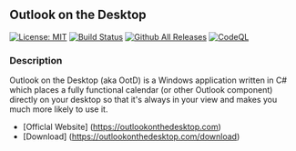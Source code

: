 ## Outlook on the Desktop

[![License: MIT](https://img.shields.io/badge/License-MIT-yellow.svg)](https://opensource.org/licenses/MIT) [![Build Status](https://dev.azure.com/mscrivo/OotD/_apis/build/status/mscrivo.OotD?branchName=main)](https://dev.azure.com/mscrivo/OotD/_build/latest?definitionId=1&branchName=master)
[![Github All Releases](https://img.shields.io/github/downloads/atom/atom/total.svg)]() [![CodeQL](https://github.com/mscrivo/OotD/actions/workflows/codeql-analysis.yml/badge.svg)](https://github.com/mscrivo/OotD/actions/workflows/codeql-analysis.yml)

### Description
Outlook on the Desktop (aka OotD) is a Windows application written in C# which places a fully functional calendar (or other Outlook component) directly on your desktop so that it's always in your view and makes you much more likely to use it.

* [Officlal Website] (https://outlookonthedesktop.com)
* [Download] (https://outlookonthedesktop.com/download)
